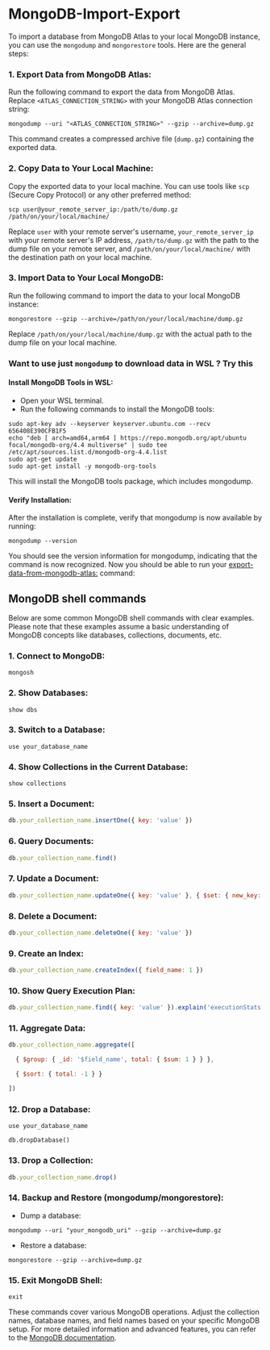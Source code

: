 # MongoDB-Import-Export

To import a database from MongoDB Atlas to your local MongoDB instance, you can use the `mongodump` and `mongorestore` tools. Here are the general steps:

### 1\. Export Data from MongoDB Atlas:

Run the following command to export the data from MongoDB Atlas. Replace `<ATLAS_CONNECTION_STRING>` with your MongoDB Atlas connection string:

```nginx
mongodump --uri "<ATLAS_CONNECTION_STRING>" --gzip --archive=dump.gz
```

This command creates a compressed archive file (`dump.gz`) containing the exported data.

### 2\. Copy Data to Your Local Machine:

Copy the exported data to your local machine. You can use tools like `scp` (Secure Copy Protocol) or any other preferred method:

```nginx
scp user@your_remote_server_ip:/path/to/dump.gz /path/on/your/local/machine/
```

Replace `user` with your remote server's username, `your_remote_server_ip` with your remote server's IP address, `/path/to/dump.gz` with the path to the dump file on your remote server, and `/path/on/your/local/machine/` with the destination path on your local machine.

### 3\. Import Data to Your Local MongoDB:

Run the following command to import the data to your local MongoDB instance:

```nginx
mongorestore --gzip --archive=/path/on/your/local/machine/dump.gz
```

Replace `/path/on/your/local/machine/dump.gz` with the actual path to the dump file on your local machine.

### Want to use just `mongodump` to download data in WSL ? Try this

#### Install MongoDB Tools in WSL:
- Open your WSL terminal.
- Run the following commands to install the MongoDB tools:

```nginx
sudo apt-key adv --keyserver keyserver.ubuntu.com --recv 656408E390CFB1F5
echo "deb [ arch=amd64,arm64 ] https://repo.mongodb.org/apt/ubuntu focal/mongodb-org/4.4 multiverse" | sudo tee /etc/apt/sources.list.d/mongodb-org-4.4.list
sudo apt-get update
sudo apt-get install -y mongodb-org-tools
```

This will install the MongoDB tools package, which includes mongodump.

#### Verify Installation:

After the installation is complete, verify that mongodump is now available by running:

```nginx
mongodump --version
```

You should see the version information for mongodump, indicating that the command is now recognized.
Now you should be able to run your [export-data-from-mongodb-atlas:](https://github.com/ipavanteja/mongodb-import-export/blob/main/README.md#1-export-data-from-mongodb-atlas) command:

## MongoDB shell commands

Below are some common MongoDB shell commands with clear examples. Please note that these examples assume a basic understanding of MongoDB concepts like databases, collections, documents, etc.

### 1\. Connect to MongoDB:

```nginx
mongosh
```

### 2\. Show Databases:

```nginx
show dbs
```

### 3\. Switch to a Database:

```nginx
use your_database_name
```

### 4\. Show Collections in the Current Database:

```nginx
show collections
```

### 5\. Insert a Document:

```javascript
db.your_collection_name.insertOne({ key: 'value' })
```

### 6\. Query Documents:

```javascript
db.your_collection_name.find()
```

### 7\. Update a Document:

```javascript
db.your_collection_name.updateOne({ key: 'value' }, { $set: { new_key: 'new_value' } })
```

### 8\. Delete a Document:

```javascript
db.your_collection_name.deleteOne({ key: 'value' })
```

### 9\. Create an Index:

```javascript
db.your_collection_name.createIndex({ field_name: 1 })
```

### 10\. Show Query Execution Plan:

```javascript
db.your_collection_name.find({ key: 'value' }).explain('executionStats')
```

### 11\. Aggregate Data:

```javascript
db.your_collection_name.aggregate([

  { $group: { _id: '$field_name', total: { $sum: 1 } } },

  { $sort: { total: -1 } }

])
```

### 12\. Drop a Database:

```nginx
use your_database_name

db.dropDatabase()
```

### 13\. Drop a Collection:

```javascript
db.your_collection_name.drop()
```

### 14\. Backup and Restore (mongodump/mongorestore):

- Dump a database:

```nginx
mongodump --uri "your_mongodb_uri" --gzip --archive=dump.gz
```

- Restore a database:

```nginx
mongorestore --gzip --archive=dump.gz
```

### 15\. Exit MongoDB Shell:

```nginx
exit
```
These commands cover various MongoDB operations. Adjust the collection names, database names, and field names based on your specific MongoDB setup. For more detailed information and advanced features, you can refer to the [MongoDB documentation](https://www.mongodb.com/docs/).
